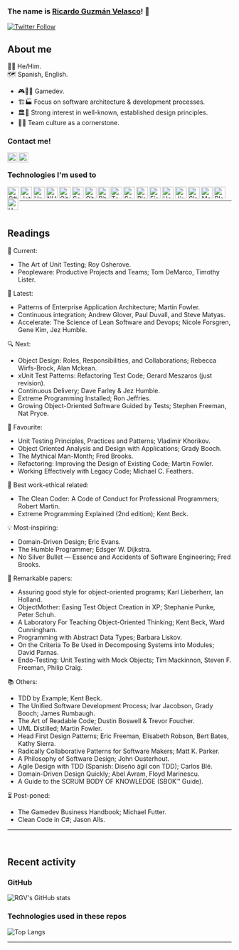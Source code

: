 ### The name is [Ricardo Guzmán Velasco][linkedin]! 👋

[![Twitter Follow](https://img.shields.io/twitter/follow/rgvgamedev?color=1DA1F2&logo=twitter&style=for-the-badge)](https://twitter.com/intent/follow?original_referer=https%3A%2F%2Fgithub.com%2Frgvgamedev&screen_name=RGVgamedev)

## About me

🏳️‍🌈 He/Him.  
🗺 Spanish, English.

- 🎮👨‍💻 Gamedev.  
- 🏗️🏭 Focus on software architecture & development processes.  
- 🏛️🗼 Strong interest in well-known, established design principles.  
- 👥🤝 Team culture as a cornerstone.

### Contact me!
[<img align="left" alt="codeSTACKr | Twitter" width="22px" src="https://cdn.jsdelivr.net/npm/simple-icons@v3/icons/twitter.svg" />][twitter]
[<img align="left" alt="codeSTACKr | LinkedIn" width="22px" src="https://cdn.jsdelivr.net/npm/simple-icons@v3/icons/linkedin.svg" />][linkedin]

[twitter]: https://twitter.com/RGVgamedev
[linkedin]: https://linkedin.com/in/r-g-v

<br />

### Technologies I'm used to

<img align="left" width="26px" height="26px" title="C#" alt="C#" src="https://www.freeiconspng.com/uploads/c-logo-icon-18.png" />
<img align="left" width="26px" height="26px" title="Jetbrains Rider" alt="Jetbrains Rider" src="https://resources.jetbrains.com/storage/products/rider/img/meta/rider_logo_300x300.png" />
<img align="left" width="26px" height="26px" title="Unity" alt="Unity" src="https://cdn.worldvectorlogo.com/logos/unity-69.svg" />
<img align="left" width="26px" height="26px" title="NUnit" alt="NUnit" src="https://avatars.githubusercontent.com/u/2678858?s=280&v=4" />
<img align="left" width="26px" height="26px" title="Git" alt="Git" src="https://iconape.com/wp-content/png_logo_vector/git-icon.png" />
<img align="left" width="26px" height="26px" title="Attlasian SourceTree" alt="SourceTree" src="https://progsoft.net/images/sourcetree-icon-61d5ac298896aa69ee5840f8e8344b79aa74102b.png" />
<img align="left" width="26px" height="26px" title="GitHub" alt="GitHub" src="https://upload.wikimedia.org/wikipedia/commons/thumb/9/91/Octicons-mark-github.svg/2048px-Octicons-mark-github.svg.png" />
<img align="left" width="26px" height="26px" title="Attlasian BitBucket" alt="BitBucket" src="https://upload.wikimedia.org/wikipedia/commons/thumb/0/0e/Bitbucket-blue-logomark-only.svg/1200px-Bitbucket-blue-logomark-only.svg.png" />
<img align="left" width="26px" height="26px" title="TeamCity" alt="TeamCity" src="https://upload.wikimedia.org/wikipedia/commons/8/8e/TeamCity_Icon.png" />
<img align="left" width="26px" height="26px" title="Sonar" alt="Sonar" src="https://sastdumaneproappgwweb.z6.web.core.windows.net/imgs/sonarLogo.png" />
<img align="left" width="26px" height="26px" title="Playfab" alt="Playfab" src="https://www.nuget.org/profiles/PlayFab/avatar?imageSize=512" />
<img align="left" width="26px" height="26px" title="Firebase" alt="Firebase" src="https://img.icons8.com/color/452/firebase.png" />
<img align="left" width="26px" height="26px" title="Hack&Plan" alt="Hack&Plan" src="https://bricebelkadi.gallerycdn.vsassets.io/extensions/bricebelkadi/hacknplan/1.0.2/1606670551381/Microsoft.VisualStudio.Services.Icons.Default" />
<img align="left" width="26px" height="26px" title="Attlasian Jira" alt="Jira" src="https://user-images.githubusercontent.com/11347395/130452913-93ffb477-ca80-4965-b271-6409303f9fd3.png" />
<img align="left" width="26px" height="26px" title="Slack" alt="Slack" src="https://static.surveysparrow.com/site/assets/integrations/inner/slack.png" />
<img align="left" width="26px" height="26px" title="MarkDown" alt="MarkDown" src="https://user-images.githubusercontent.com/11347395/130453553-322c1932-e148-461e-b62f-c103f564b9b5.png" />
<img align="left" width="26px" height="26px" title="PlantUML" alt="PlantUML" src="https://plugins.jetbrains.com/files/7017/122599/icon/pluginIcon.svg" />
<img align="left" width="24px" height="26px" title="UML" alt="UML" src="https://joanpaon.files.wordpress.com/2013/05/uml-symbol.gif" />

<br />

---

<br />

## Readings

📖 Current:
- The Art of Unit Testing; Roy Osherove.
- Peopleware: Productive Projects and Teams; Tom DeMarco, Timothy Lister.

📕 Latest:
- Patterns of Enterprise Application Architecture; Martin Fowler.
- Continuous integration; Andrew Glover, Paul Duvall, and Steve Matyas.
- Accelerate: The Science of Lean Software and Devops; Nicole Forsgren, Gene Kim, Jez Humble.

🔍 Next:
- Object Design: Roles, Responsibilities, and Collaborations; Rebecca Wirfs-Brock, Alan Mckean.
- xUnit Test Patterns: Refactoring Test Code; Gerard Meszaros (just revision).
- Continuous Delivery; Dave Farley & Jez Humble.
- Extreme Programming Installed; Ron Jeffries. 
- Growing Object-Oriented Software Guided by Tests; Stephen Freeman, Nat Pryce.

💎 Favourite:
- Unit Testing Principles, Practices and Patterns; Vladimir Khorikov.
- Object Oriented Analysis and Design with Applications; Grady Booch.
- The Mythical Man-Month; Fred Brooks.
- Refactoring: Improving the Design of Existing Code; Martin Fowler. 
- Working Effectively with Legacy Code; Michael C. Feathers.

🧱 Best work-ethical related:
- The Clean Coder: A Code of Conduct for Professional Programmers; Robert Martin. 
- Extreme Programming Explained (2nd edition); Kent Beck.

💡 Most-inspiring:
- Domain-Driven Design; Eric Evans.
- The Humble Programmer; Edsger W. Dijkstra.
- No Silver Bullet — Essence and Accidents of Software Engineering; Fred Brooks.

📃 Remarkable papers:
- Assuring good style for object-oriented programs; Karl Lieberherr, Ian Holland. 
- ObjectMother: Easing Test Object Creation in XP; Stephanie Punke, Peter Schuh.
- A Laboratory For Teaching Object-Oriented Thinking; Kent Beck, Ward Cunningham. 
- Programming with Abstract Data Types; Barbara Liskov.
- On the Criteria To Be Used in Decomposing Systems into Modules; David Parnas. 
- Endo-Testing: Unit Testing with Mock Objects; Tim Mackinnon, Steven F. Freeman, Philip Craig. 

📚 Others:
- TDD by Example; Kent Beck.
- The Unified Software Development Process; Ivar Jacobson, Grady Booch; James Rumbaugh.
- The Art of Readable Code; Dustin Boswell & Trevor Foucher.
- UML Distilled; Martin Fowler.
- Head First Design Patterns; Eric Freeman, Elisabeth Robson, Bert Bates, Kathy Sierra.
- Radically Collaborative Patterns for Software Makers; Matt K. Parker.
- A Philosophy of Software Design; John Ousterhout.
- Agile Design with TDD (Spanish: Diseño ágil con TDD); Carlos Blé. 
- Domain-Driven Design Quickly; Abel Avram, Floyd Marinescu. 
- A Guide to the SCRUM BODY OF KNOWLEDGE (SBOK™ Guide).

⏳ Post-poned:
- The Gamedev Business Handbook; Michael Futter.
- Clean Code in C#; Jason Alls. 

---

<br />

## Recent activity

### GitHub

![RGV's GitHub stats](https://github-readme-stats.vercel.app/api?username=RicardoGuzmanVelasco&show_icons=true&hide_border=false&count_private=true&include_all_commits=true&count_private=true&hide=stars&theme=midnight-purple)

### Technologies used in these repos

![Top Langs](https://github-readme-stats.vercel.app/api/top-langs/?username=RicardoGuzmanVelasco&hide_border=false&theme=midnight-purple&layout=compact)


---

<br />
